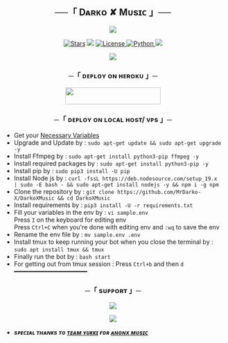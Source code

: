 <h2 align="center">
    ──「 Dᴀʀᴋᴏ ✘ Mᴜsɪᴄ 」──
</h2>

<p align="center">
  <img src="https://telegra.ph/file/aa76faf85c2ffdb8355b6.jpg">
</p>

<p align="center">
<a href="https://github.com/MrDarko-X/DarkoXMusic/stargazers"><img src="https://img.shields.io/github/stars/MrDarko-X/DarkoXMusic?color=black&logo=github&logoColor=black&style=for-the-badge" alt="Stars" /></a>
<a href="https://github.com/MrDarko-X/DarkoXMusic/network/members"> <img src="https://img.shields.io/github/forks/MrDarko-X/DarkoXMusic?color=black&logo=github&logoColor=black&style=for-the-badge" /></a>
<a href="https://github.com/MrDarko-X/DarkoXMusic/blob/master/LICENSE"> <img src="https://img.shields.io/badge/License-MIT-blueviolet?style=for-the-badge" alt="License" /> </a>
<a href="https://www.python.org/"> <img src="https://img.shields.io/badge/Written%20in-Python-orange?style=for-the-badge&logo=python" alt="Python" /> </a>
<a href="https://github.com/MrDarko-X/DarkoXMusic/commits/MrDarko-X"> <img src="https://img.shields.io/github/last-commit/MrDarko-X/DarkoXMusic?color=blue&logo=github&logoColor=green&style=for-the-badge" /></a>
</p>

<p align="center">
  <img src="https://telegra.ph/file/43dc545749f29f452ba31.jpg">
</p>

<h3 align="center">
    ─「 ᴅᴇᴩʟᴏʏ ᴏɴ ʜᴇʀᴏᴋᴜ 」─
</h3>

<p align="center"><a href="https://dashboard.heroku.com/new?template=https://github.com/MrDarko-X/DarkoXMusic"> <img src="https://www.herokucdn.com/deploy/button.svg" width="220" height="38.45"/></a></p>

<h3 align="center">
    ─「 ᴅᴇᴩʟᴏʏ ᴏɴ ʟᴏᴄᴀʟ ʜᴏsᴛ/ ᴠᴘs 」─
</h3>

- Get your [Necessary Variables](https://github.com/MrDarko-X/DarkoXMusic/blob/master/sample.env)
- Upgrade and Update by :
  `sudo apt-get update && sudo apt-get upgrade -y`
- Install Ffmpeg by :
  `sudo apt-get install python3-pip ffmpeg -y`
- Install required packages by :
  `sudo apt-get install python3-pip -y`
- Install pip by :
  `sudo pip3 install -U pip`
- Install Node js by :
  `curl -fssL https://deb.nodesource.com/setup_19.x | sudo -E bash - && sudo apt-get install nodejs -y && npm i -g npm`
- Clone the repository by :
  `git clone https://github.com/MrDarko-X/DarkoXMusic && cd DarkoXMusic`
- Install requirements by :
  `pip3 install -U -r requirements.txt`
- Fill your variables in the env by :
  `vi sample.env`<br>
  Press `I` on the keyboard for editing env<br>
  Press `Ctrl+C` when you're done with editing env and `:wq` to save the env<br>
- Rename the env file by :
  `mv sample.env .env`
- Install tmux to keep running your bot when you close the terminal by :
  `sudo apt install tmux && tmux`
- Finally run the bot by :
  `bash start`
- For getting out from tmux session : Press `Ctrl+b` and then `d`<br>
  ━━━━━━━━━━━━━━━━━━━━

<h3 align="center">
    ─「 sᴜᴩᴩᴏʀᴛ 」─
</h3>

<p align="center">
<a href="https://t.me/xDarkoNetwork"><img src="https://img.shields.io/badge/-Support%20Group-blue.svg?style=for-the-badge&logo=Telegram"></a>
</p>

<p align="center">
<a href="https://t.me/BotzByDarkoX"><img src="https://img.shields.io/badge/-Support%20Channel-blue.svg?style=for-the-badge&logo=Telegram"></a>
</p>

- <b> _sᴩᴇᴄɪᴀʟ ᴛʜᴀɴᴋs ᴛᴏ [ᴛᴇᴀᴍ ʏᴜᴋᴋɪ](https://github.com/TeamYukki) ғᴏʀ [ᴀɴᴏɴx ᴍᴜsɪᴄ](https://github.com/AnonymousX1025/AnonXMusic)_ </b>
